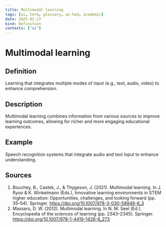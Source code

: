 ```yaml
---
title: Multimodal learning
tags: [ai, term, glossary, ai-hed, academic]
date: 2025-02-27
kind: Definition
contexts: ["ai"]
---
```


# Multimodal learning

## Definition
Learning that integrates multiple modes of input (e.g., text, audio, video) to enhance comprehension.

## Description
Multimodal learning combines information from various sources to improve learning outcomes, allowing for richer and more engaging educational experiences.

## Example
Speech recognition systems that integrate audio and text input to enhance understanding.

## Sources
1. Bouchey, B., Castek, J., & Thygeson, J. (2021). Multimodal learning. In J. Ryoo & K. Winkelmann (Eds.), Innovative learning environments in STEM higher education: Opportunities, challenges, and looking forward (pp. 35–54). Springer. https://doi.org/10.1007/978-3-030-58948-6_3 
2. Massaro, D. W. (2012). Multimodal learning. In N. M. Seel (Ed.), Encyclopedia of the sciences of learning (pp. 2343–2345). Springer. https://doi.org/10.1007/978-1-4419-1428-6_273 
